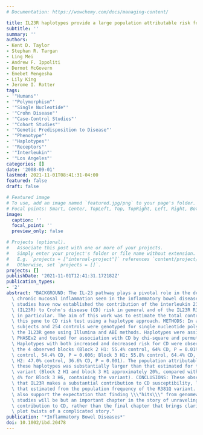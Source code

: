 ```yaml
---
# Documentation: https://wowchemy.com/docs/managing-content/

title: IL23R haplotypes provide a large population attributable risk for Crohn's disease
subtitle: ''
summary: ''
authors:
- Kent D. Taylor
- Stephan R. Targan
- Ling Mei
- Andrew F. Ippoliti
- Dermot McGovern
- Emebet Mengesha
- Lily King
- Jerome I. Rotter
tags:
- '"Humans"'
- '"Polymorphism"'
- '"Single Nucleotide"'
- '"Crohn Disease"'
- '"Case-Control Studies"'
- '"Cohort Studies"'
- '"Genetic Predisposition to Disease"'
- '"Phenotype"'
- '"Haplotypes"'
- '"Receptors"'
- '"Interleukin"'
- '"Los Angeles"'
categories: []
date: '2008-09-01'
lastmod: 2021-11-01T08:41:31-04:00
featured: false
draft: false

# Featured image
# To use, add an image named `featured.jpg/png` to your page's folder.
# Focal points: Smart, Center, TopLeft, Top, TopRight, Left, Right, BottomLeft, Bottom, BottomRight.
image:
  caption: ''
  focal_point: ''
  preview_only: false

# Projects (optional).
#   Associate this post with one or more of your projects.
#   Simply enter your project's folder or file name without extension.
#   E.g. `projects = ["internal-project"]` references `content/project/deep-learning/index.md`.
#   Otherwise, set `projects = []`.
projects: []
publishDate: '2021-11-01T12:41:31.172182Z'
publication_types:
- '2'
abstract: "BACKGROUND: The IL-23 pathway plays a pivotal role in the development of\
  \ chronic mucosal inflammation seen in the inflammatory bowel diseases. Multiple\
  \ studies have now established the contribution of the interleukin 23 receptor gene\
  \ (IL23R) to Crohn's disease (CD) risk in general and of the IL23R R381Q variant\
  \ in particular. The aim of this work was to estimate the total contribution of\
  \ this gene to CD risk test using a haplotype approach. METHODS: In all, 763 CD\
  \ subjects and 254 controls were genotyped for single nucleotide polymorphisms in\
  \ the IL23R gene using Illumina and ABI methods. Haplotypes were assigned using\
  \ PHASEv2 and tested for association with CD by chi-square and permutation. RESULTS:\
  \ Haplotypes with both increased and decreased risk for CD were observed in 2 of\
  \ the 4 observed blocks (Block 2 H1: 55.4% control, 64% CD, P = 0.019; H2: 64.5%\
  \ control, 54.4% CD, P = 0.006; Block 3 H1: 55.8% control, 64.4% CD, P = 0.013;\
  \ H2: 47.0% control, 36.6% CD, P = 0.001). The population attributable risk for\
  \ these haplotypes was substantially larger than that estimated for the IL23R R381Q\
  \ variant (Block 2 H1 and block 3 H1 approximately 20%, compared with approximately\
  \ 4% for Block 3 H6, containing the variant). CONCLUSIONS: These observations suggest\
  \ that IL23R makes a substantial contribution to CD susceptibility, larger than\
  \ that estimated from the population frequency of the R381Q variant. These observations\
  \ also support the expectation that finding \\\"hits\\\" from genomewide association\
  \ studies will be but an important chapter in the story of unraveling the genetic\
  \ contribution to CD, rather than the final chapter that brings clarity to all the\
  \ plot twists of a complicated story."
publication: '*Inflammatory Bowel Diseases*'
doi: 10.1002/ibd.20478
---
```

